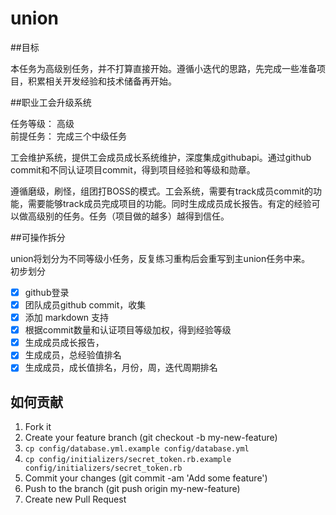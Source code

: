 union
=====
##目标

本任务为高级别任务，并不打算直接开始。遵循小迭代的思路，先完成一些准备项目，积累相关开发经验和技术储备再开始。

##职业工会升级系统

任务等级： 高级<br/>
前提任务： 完成三个中级任务<br/>

工会维护系统，提供工会成员成长系统维护，深度集成githubapi。通过github commit和不同认证项目commit，得到项目经验和等级和勋章。

遵循磨级，刷怪，组团打BOSS的模式。工会系统，需要有track成员commit的功能，需要能够track成员完成项目的功能。同时生成成员成长报告。有定的经验可以做高级别的任务。任务（项目做的越多）越得到信任。

##可操作拆分

union将划分为不同等级小任务，反复练习重构后会重写到主union任务中来。<br/>
初步划分<br/>

- [x] github登录
- [x] 团队成员github commit，收集
- [x] 添加 markdown 支持
- [x] 根据commit数量和认证项目等级加权，得到经验等级
- [x] 生成成员成长报告，
- [x] 生成成员，总经验值排名
- [x] 生成成员，成长值排名，月份，周，迭代周期排名

## 如何贡献

1. Fork it
2. Create your feature branch (git checkout -b my-new-feature)
3. `cp config/database.yml.example config/database.yml`
4. `cp config/initializers/secret_token.rb.example config/initializers/secret_token.rb`
5. Commit your changes (git commit -am 'Add some feature')
6. Push to the branch (git push origin my-new-feature)
7. Create new Pull Request
